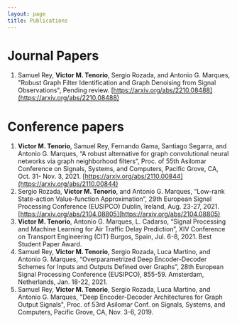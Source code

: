 ```yaml
---
layout: page
title: Publications
---
```



# Journal Papers

1. Samuel Rey, **Victor M. Tenorio**, Sergio Rozada, and Antonio G. Marques, "Robust Graph Filter Identification and Graph Denoising from Signal Observations", Pending review. [https://arxiv.org/abs/2210.08488](https://arxiv.org/abs/2210.08488)

# Conference papers

1. **Victor M. Tenorio**, Samuel Rey, Fernando Gama, Santiago Segarra, and Antonio G. Marques, “A robust alternative for graph convolutional neural networks via graph neighborhood filters”, Proc. of 55th Asilomar Conference on Signals, Systems, and Computers, Pacific Grove, CA, Oct. 31- Nov. 3, 2021. [https://arxiv.org/abs/2110.00844](https://arxiv.org/abs/2110.00844)
1. Sergio Rozada, **Victor M. Tenorio**, and Antonio G. Marques, “Low-rank State-action Value-function Approximation”, 29th European Signal Processing Conference (EUSIPCO) Dublin, Ireland, Aug. 23-27, 2021. [https://arxiv.org/abs/2104.08805](https://arxiv.org/abs/2104.08805)
1. **Victor M. Tenorio**, Antonio G. Marques, L. Cadarso, “Signal Processing and Machine Learning for Air Traffic Delay Prediction”, XIV Conference on Transport Engineering (CIT) Burgos, Spain, Jul. 6-8, 2021. Best Student Paper Award.
1. Samuel Rey, **Victor M. Tenorio**, Sergio Rozada, Luca Martino, and Antonio G. Marques, “Overparametrized Deep Encoder-Decoder Schemes for Inputs and Outputs Defined over Graphs”, 28th European Signal Processing Conference (EUSIPCO), 855-59. Amsterdam, Netherlands, Jan. 18-22, 2021.
1. Samuel Rey, **Victor M. Tenorio**, Sergio Rozada, Luca Martino, and Antonio G. Marques, "Deep Encoder-Decoder Architectures for Graph Output Signals", Proc. of 53rd Asilomar Conf. on Signals, Systems, and Computers, Pacific Grove, CA, Nov. 3-6, 2019.

